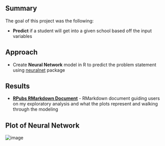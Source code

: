 ## Summary
The goal of this project was the following:
* **Predict** if a student will get into a given school based off the input variables

## Approach
* Create **Neural Network** model in R to predict the problem statement using [neuralnet](https://cran.r-project.org/web/packages/neuralnet/neuralnet.pdf) package

## Results
* **[RPubs RMarkdown Document](https://rpubs.com/santic_113/562899)**  - RMarkdown document guiding users on my exploratory analysis and what the plots represent and walking through the modeling


## Plot of Neural Network
![image](https://user-images.githubusercontent.com/43589961/111907805-51795680-8a2d-11eb-9106-c63ce35bbed2.png)
